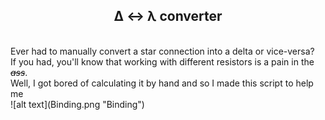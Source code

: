 <h2 align="center">Δ ↔ λ converter</h2>
<br>
Ever had to manually convert a star connection into a delta or vice-versa?
<br>
If you had, you'll know that working with different resistors is a pain in the <i><s>ass</s></i>.
<br>
Well, I got bored of calculating it by hand and so I made this script to help me
<br>
![alt text](Binding.png "Binding")